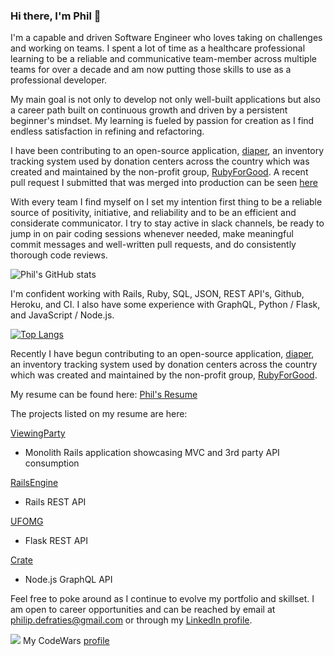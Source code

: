 ### Hi there, I'm Phil 👋

I'm a capable and driven Software Engineer who loves taking on challenges and working on teams. I spent a lot of time as a healthcare professional learning to be a reliable and communicative team-member across multiple teams for over a decade and am now putting those skills to use as a professional developer. 

My main goal is not only to develop not only well-built applications but also a career path built on continuous growth and driven by a persistent beginner's mindset. My learning is fueled by passion for creation as I find endless satisfaction in refining and refactoring. 

I have been contributing to an open-source application, [diaper](https://staging.humanessentials.app/), an inventory tracking system used by donation centers across the country which was created and maintained by the non-profit group, [RubyForGood](https://rubyforgood.org/). A recent pull request I submitted that was merged into production can be seen [here](https://github.com/rubyforgood/diaper/pull/2267)

With every team I find myself on I set my intention first thing to be a reliable source of positivity, initiative, and reliability and to be an efficient and considerate communicator. I try to stay active in slack channels, be ready to jump in on pair coding sessions whenever needed, make meaningful commit messages and well-written pull requests, and do consistently thorough code reviews.

![Phil's GitHub stats](https://github-readme-stats.vercel.app/api?username=philipdefraties&count_private=true&show_icons=true&theme=radical)

I'm confident working with Rails, Ruby, SQL, JSON, REST API's, Github, Heroku, and CI. I also have some experience with GraphQL, Python / Flask, and JavaScript / Node.js.

[![Top Langs](https://github-readme-stats.vercel.app/api/top-langs/?username=philipdefraties)](https://github.com/anuraghazra/github-readme-stats)



Recently I have begun contributing to an open-source application, [diaper](https://staging.humanessentials.app/), an inventory tracking system used by donation centers across the country which was created and maintained by the non-profit group, [RubyForGood](https://rubyforgood.org/).



My resume can be found here: [Phil's Resume](https://resume.creddle.io/resume/3rxpz3ulpgg)

The projects listed on my resume are here:

[ViewingParty](https://github.com/Oxalisviolacea/viewing_party)
* Monolith Rails application showcasing MVC and 3rd party API consumption

[RailsEngine](https://github.com/PhilipDeFraties/rails-engine)
* Rails REST API

[UFOMG](https://github.com/UFOMG/ufomg_be)
* Flask REST API

[Crate](https://github.com/jakeheft/crate)
* Node.js GraphQL API

Feel free to poke around as I continue to evolve my portfolio and skillset. I am open to career opportunities and can be reached by email at philip.defraties@gmail.com or through my [LinkedIn profile](https://www.linkedin.com/feed/).

![](https://www.codewars.com/users/PhilipDeFraties/badges/large)
My CodeWars [profile](https://www.codewars.com/users/PhilipDeFraties)


<!--
**PhilipDeFraties/PhilipDeFraties** is a ✨ _special_ ✨ repository because its `README.md` (this file) appears on your GitHub profile.

Here are some ideas to get you started:

- 🔭 I’m currently working on ...
- 🌱 I’m currently learning ...
- 👯 I’m looking to collaborate on ...
- 🤔 I’m looking for help with ...
- 💬 Ask me about ...
- 📫 How to reach me: ...
- 😄 Pronouns: ...
- ⚡ Fun fact: ...
-->
